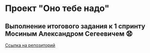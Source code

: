 # Проект "Оно тебе надо"
## Выполнение итогового задания к 1 спринту Мосиным Александром Сегеевичем :anguished:
[Ссылка на репозиторий](https://github.com/AlexMoS1n/ono-tebe-nado.git)